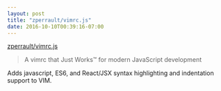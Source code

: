```yaml
---
layout: post
title: "zperrault/vimrc.js"
date: 2016-10-10T00:39:16-07:00
---
```


[zperrault/vimrc.js](https://github.com/zperrault/vimrc.js)

> A vimrc that Just Works™ for modern JavaScript development

Adds javascript, ES6, and React/JSX syntax highlighting and indentation support to VIM.
